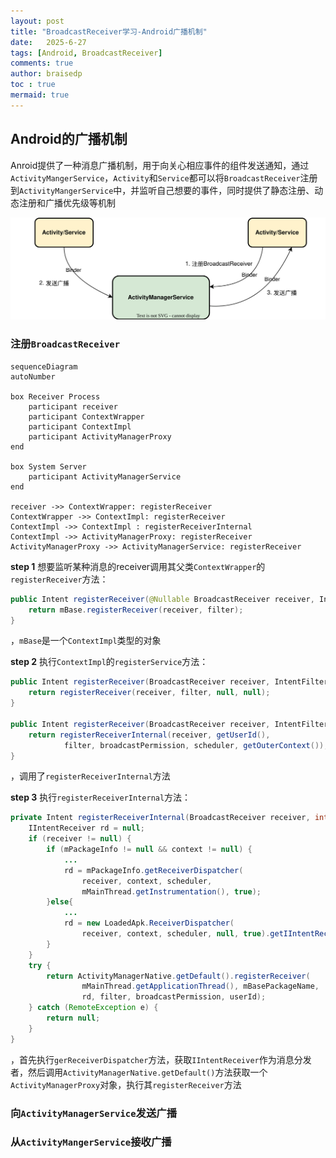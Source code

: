 ```yaml
---
layout: post
title: "BroadcastReceiver学习-Android广播机制"
date:   2025-6-27
tags: [Android, BroadcastReceiver]
comments: true
author: braisedp
toc : true
mermaid: true
---
```


<!-- more -->

## Android的广播机制

Anroid提供了一种消息广播机制，用于向关心相应事件的组件发送通知，通过`ActivityMangerService`，`Activity`和`Service`都可以将`BroadcastReceiver`注册到`ActivityMangerService`中，并监听自己想要的事件，同时提供了静态注册、动态注册和广播优先级等机制

![broad_cast](../images/2025-6-27-broadcast_receiver/broadcast.svg)

### 注册`BroadcastReceiver`

```mermaid
sequenceDiagram
autoNumber

box Receiver Process
    participant receiver
    participant ContextWrapper
    participant ContextImpl
    participant ActivityManagerProxy
end

box System Server
    participant ActivityManagerService
end

receiver ->> ContextWrapper: registerReceiver
ContextWrapper ->> ContextImpl: registerReceiver
ContextImpl ->> ContextImpl : registerReceiverInternal
ContextImpl ->> ActivityManagerProxy: registerReceiver
ActivityManagerProxy ->> ActivityManagerService: registerReceiver
```
**step 1** 想要监听某种消息的receiver调用其父类`ContextWrapper`的`registerReceiver`方法：
```java
public Intent registerReceiver(@Nullable BroadcastReceiver receiver, IntentFilter filter) {
    return mBase.registerReceiver(receiver, filter);
}
```
，`mBase`是一个`ContextImpl`类型的对象

**step 2** 执行`ContextImpl`的`registerService`方法：
```java
public Intent registerReceiver(BroadcastReceiver receiver, IntentFilter filter) {
    return registerReceiver(receiver, filter, null, null);
}

public Intent registerReceiver(BroadcastReceiver receiver, IntentFilter filter, String broadcastPermission, Handler scheduler) {
    return registerReceiverInternal(receiver, getUserId(),
            filter, broadcastPermission, scheduler, getOuterContext());
}
```
，调用了`registerReceiverInternal`方法

**step 3** 执行`registerReceiverInternal`方法：
```java
private Intent registerReceiverInternal(BroadcastReceiver receiver, int userId, IntentFilter filter, String broadcastPermission, Handler scheduler, Context context) {
    IIntentReceiver rd = null;
    if (receiver != null) {
        if (mPackageInfo != null && context != null) {
            ...
            rd = mPackageInfo.getReceiverDispatcher(
                receiver, context, scheduler,
                mMainThread.getInstrumentation(), true);
        }else{
            ...
            rd = new LoadedApk.ReceiverDispatcher(
                receiver, context, scheduler, null, true).getIIntentReceiver();
        }
    }
    try {
        return ActivityManagerNative.getDefault().registerReceiver(
                mMainThread.getApplicationThread(), mBasePackageName,
                rd, filter, broadcastPermission, userId);
    } catch (RemoteException e) {
        return null;
    }
}
```
，首先执行`gerReceiverDispatcher`方法，获取`IIntentReceiver`作为消息分发者，然后调用`ActivityManagerNative.getDefault()`方法获取一个`ActivityManagerProxy`对象，执行其`registerReceiver`方法

### 向`ActivityManagerService`发送广播

### 从`ActivityMangerService`接收广播
